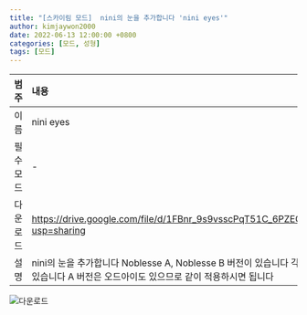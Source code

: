 ```yaml
---
title: "[스카이림 모드]  nini의 눈을 추가합니다 'nini eyes'"
author: kimjaywon2000
date: 2022-06-13 12:00:00 +0800
categories: [모드, 성형]
tags: [모드]
---
```


| 범주             | 내용            |
|:----------------|:---------------|
| 이름             | nini eyes  |
| 필수 모드         | -              |
| 다운로드          | <https://drive.google.com/file/d/1FBnr_9s9vsscPqT51C_6PZEGVhzvvs70/view?usp=sharing> |
| 설명             | nini의 눈을 추가합니다 Noblesse A, Noblesse B 버전이 있습니다 각각 5개, 2개씩 들어있습니다 A 버전은 오드아이도 있으므로 같이 적용하시면 됩니다     |

![다운로드](https://user-images.githubusercontent.com/76558033/173472558-53cdbe99-ea93-413c-9789-b53980f98088.png)


